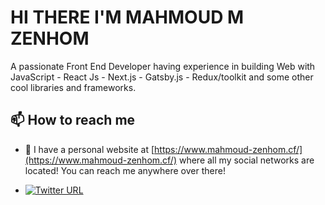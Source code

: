 # HI THERE I'M MAHMOUD M ZENHOM

A passionate Front End Developer having experience in building Web with JavaScript - React Js - Next.js - Gatsby.js - Redux/toolkit and some other cool libraries and frameworks.

## 📫 How to reach me

- 🔗 I have a personal website at [https://www.mahmoud-zenhom.cf/](https://www.mahmoud-zenhom.cf/) where all my social networks are located! You can reach me anywhere over there!


-  [![Twitter URL](https://img.shields.io/twitter/url/https/twitter.com/bukotsunikki.svg?style=social&label=Follow-♥-Zenhom)](https://twitter.com/MAD_ZENHOM)


